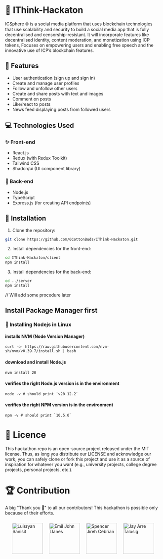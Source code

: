 # 💫 IThink-Hackaton

 ICSphere 🌐 is a social media platform that uses blockchain technologies that use scalability and security to build a social media app that is fully decentralised and censorship-resistant. It will incorporate features like decentralised identity, content moderation, and monetization using ICP tokens, Focuses on empowering users and enabling free speech and the innovative use of ICP’s blockchain features.

## 🚀 Features

- User authentication (sign up and sign in)
- Create and manage user profiles
- Follow and unfollow other users
- Create and share posts with text and images
- Comment on posts
- Like/react to posts
- News feed displaying posts from followed users

## 💻 Technologies Used

### ✨ Front-end

- React.js
- Redux (with Redux Toolkit)
- Tailwind CSS
- Shadcn/ui (UI component library)

### 🔨 Back-end

- Node.js
- TypeScript
- Express.js (for creating API endpoints)

## 👷 Installation

1. Clone the repository:
```bash
git clone https://github.com/0CottonBuds/IThink-Hackaton.git
```

2. Install dependencies for the front-end:
```bash
cd IThink-Hackaton/client
npm install
```
3. Install dependencies for the back-end:
```bash
cd ../server
npm install
```

// Will add some procedure later

## Install Package Manager first

### 👷 Installing Nodejs in Linux

#### installs NVM (Node Version Manager)
```
curl -o- https://raw.githubusercontent.com/nvm-sh/nvm/v0.39.7/install.sh | bash
```
#### download and install Node.js
```
nvm install 20
```
#### verifies the right Node.js version is in the environment
```
node -v # should print `v20.12.2`
```
#### verifies the right NPM version is in the environment
```
npm -v # should print `10.5.0`
```

# 🔐 Licence

This hackathon repo is an open-source project released under the MIT license. Thus, as long you distribute our LICENSE and acknowledge our work, you can safely clone or fork this project and use it as a source of inspiration for whatever you want (e.g., university projects, college degree projects, personal projects, etc.).

# 🏆 Contribution

A big "Thank you 🙏" to all our contributors! This hackathon is possible only because of their efforts.

<div style="display: flex; flex-wrap: wrap; justify-content: center;">
  <div style="width: 100px; height: 100px; margin: 10px;">
    <img src="https://github.com/Yisaaaa.png" alt="Luisryan Sanisit" style="width: 100%; height: 100%; object-fit: cover;">
  </div>
  <div style="width: 100px; height: 100px; margin: 10px;">
    <img src="https://github.com/0CottonBuds.png" alt="Emil John Llanes" style="width: 100%; height: 100%; object-fit: cover;">
  </div>
  <div style="width: 100px; height: 100px; margin: 10px;">
    <img src="https://github.com/spencerjirehcebrian.png" alt="Spencer Jireh Cebrian" style="width: 100%; height: 100%; object-fit: cover;">
  </div>
  <div style="width: 100px; height: 100px; margin: 10px;">
    <img src="https://github.com/flexycode.png" alt="Jay Arre Talosig" style="width: 100%; height: 100%; object-fit: cover;">
  </div>
</div>


